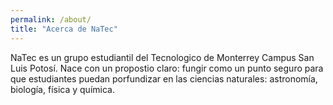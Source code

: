 ```yaml
---
permalink: /about/
title: "Acerca de NaTec"
---
```


NaTec es un grupo estudiantil del Tecnologico de Monterrey Campus San Luis Potosí. Nace con un propostio claro: fungir como un punto seguro para que estudiantes puedan porfundizar en las ciencias naturales: astronomía, biología, física y química. 